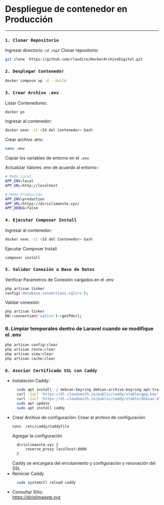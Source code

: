 # Despliegue de contenedor en Producción
---

### `1. Clonar Repositorio`
Ingresar directorio:
`cd /opt`
Clonar repositorio:
```bash
git clone  https://github.com/claudito/DockerArchivoDigital.git
```
### `2. Desplegar Contenedor`
```bash
docker compose up -d --build
```

### `3. Crear Archivo .env`
Listar Contenedores:
```bash
docker ps
```
Ingresar al contenedor:
```bash
docker exec -it <Id del Contenedor> bash
```

Crear archivo .env:
```bash
nano .env
```
Copiar los variables de entorno en el `.env`

Actualizar Valores .env de acuerdo al entorno :
```bash
# Modo Local
APP_ENV=local
APP_URL=http://localhost 

# Modo Producción
APP_ENV=production
APP_URL=https://dirislimaeste.xyz/
APP_DEBUG=false
```


### `4. Ejecutar Composer Install `
Ingresar al contenedor:
```bash
docker exec -it <Id del Contenedor> bash
```

Ejecutar Composer Install 
```bash
composer install
```

### `5. Validar Conexión a Base de Datos`
Verificar Parametros de Conexión cargados en el .env
```bash
php artisan tinker
config('database.connections.sqlsrv');
```
Validar conexión:
```bash
php artisan tinker
DB::connection('sqlsrv')->getPdo();
```

### 6. Limpiar temporales dentro de Laravel cuando se modifique el .env

```bash
php artisan config:clear
php artisan route:clear
php artisan view:clear
php artisan cache:clear
```

### `6. Asociar Certificado SSL con Caddy`
* Instalación Caddy:
  ```bash
    sudo apt install -y debian-keyring debian-archive-keyring apt-transport-https
    curl -1sLf 'https://dl.cloudsmith.io/public/caddy/stable/gpg.key' | sudo gpg --dearmor -o /usr/share/keyrings/caddy-stable-archive-keyring.gpg
    curl -1sLf 'https://dl.cloudsmith.io/public/caddy/stable/debian.deb.txt' | sudo tee /etc/apt/sources.list.d/caddy-stable.list
    sudo apt update
    sudo apt install caddy
  ```
* Crear Archivo de configuración:
  Crear el archivo de configuración
  ```bash
  nano  /etc/caddy/Caddyfile
    ```
  Agregar la configuración
  ```bash
    dirislimaeste.xyz {
        reverse_proxy localhost:8080
    }
  ```
  Caddy se encargara del enrutamiento y configuración y renovación del SSL
* Reiniciar Caddy
  ```bash
    sudo systemctl reload caddy
  ```
* Consultar Sitio:  
  https://dirislimaeste.xyz
